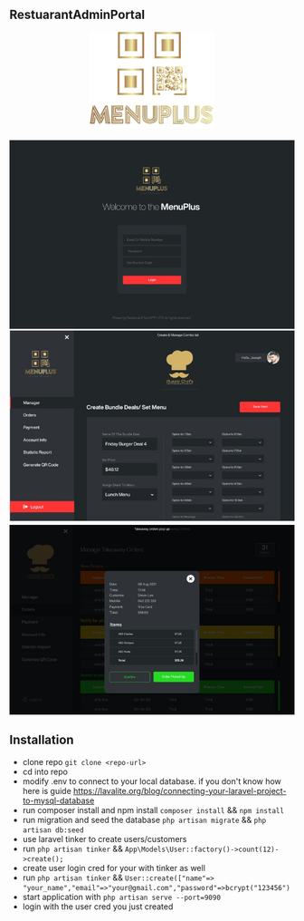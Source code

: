 ## RestuarantAdminPortal

<div align='center'>
    <img src="./logo_gold.png" alt="" srcset="" width="220">

</div>
<br>
<div align='center'>
    <img src="./3.jpeg" alt="" srcset=""> <br>
    <img src="./1.jpeg" alt="" srcset=""> <br>
    <img src="./2.jpeg" alt="" srcset=""> <br>

</div>



## Installation

- clone repo ``` git clone <repo-url> ```
- cd into repo
- modify .env to connect to your local database. if you don't know how here is guide <https://lavalite.org/blog/connecting-your-laravel-project-to-mysql-database>
- run composer install and npm install ``` composer install ``` &&  ``` npm install ```
- run migration and seed the database ``` php artisan migrate ``` && ``` php artisan db:seed ```
- use laravel tinker to create users/customers
- run  ``` php artisan tinker ``` &&  ``` App\Models\User::factory()->count(12)->create(); ```
- create user login cred for your with tinker as well
- run ``` php artisan tinker ``` && ``` User::create(["name"=> "your_name","email"=>"your@gmail.com","password"=>bcrypt("123456") ```
- start application with ``` php artisan serve --port=9090 ```
- login with the user cred you just created
